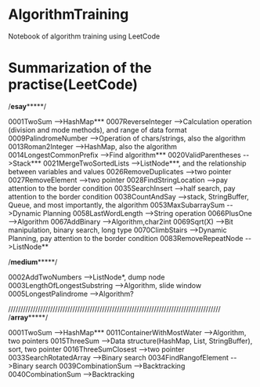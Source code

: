 # AlgorithmTraining
Notebook of algorithm training using LeetCode

# Summarization of the practise(LeetCode)

/******************************************esay***********************************************/

0001TwoSum                      -->HashMap***
0007ReverseInteger              -->Calculation operation (division and mode methods), and range of data format
0009PalindromeNumber	          -->Operation of chars/strings, also the algorithm
0013Roman2Integer	              -->HashMap, also the algorithm
0014LongestCommonPrefix	        -->Find algorithm***
0020ValidParentheses            -->Stack***
0021MergeTwoSortedLists         -->ListNode***, and the relationship between variables and values
0026RemoveDuplicates            -->two pointer
0027RemoveElement               -->two pointer
0028FindStringLocation          -->pay attention to the border condition
0035SearchInsert                -->half search, pay attention to the border condition
0038CountAndSay                 -->stack, StringBuffer, Queue, and most importantly, the algorithm
0053MaxSubarraySum              -->Dynamic Planning
0058LastWordLength              -->String operation
0066PlusOne                     -->Algorithm
0067AddBinary                   -->Algorithm,char2int
0069Sqrt(X)                     -->Bit manipulation, binary search, long type
0070ClimbStairs                 -->Dynamic Planning, pay attention to the border condition
0083RemoveRepeatNode            -->ListNode**


/******************************************medium***********************************************/

0002AddTwoNumbers               -->ListNode*, dump node
0003LengthOfLongestSubstring    -->Algorithm, slide window
0005LongestPalindrome           -->Algorithm?


//////////////////////////////////////////////////////////////////////////////////////
/******************************************array***********************************************/

0001TwoSum                      -->HashMap***
0011ContainerWithMostWater      -->Algorithm, two pointers
0015ThreeSum                    -->Data structure(HashMap, List, StringBuffer), sort, two pointer
0016ThreeSumClosest             -->two pointer
0033SearchRotatedArray          -->Binary search
0034FindRangofElement           -->Binary search
0039CombinationSum              -->Backtracking
0040CombinationSum              -->Backtracking
